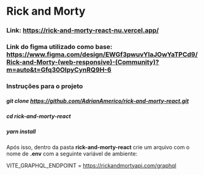 # Rick and Morty

### Link: https://rick-and-morty-react-nu.vercel.app/

### Link do figma utilizado como base: https://www.figma.com/design/EWGf3pwuvYIaJOwYaTPCd9/Rick-and-Morty-(web-responsive)-(Community)?m=auto&t=Gfq30OIpyCynRQ9H-6

### Instruções para o projeto

##### git clone https://github.com/AdrianAmerico/rick-and-morty-react.git

##### cd rick-and-morty-react

##### yarn install

Após isso, dentro da pasta **rick-and-morty-react** crie um arquivo com o nome
de **.env** com a seguinte variável de ambiente:

VITE_GRAPHQL_ENDPOINT = https://rickandmortyapi.com/graphql
